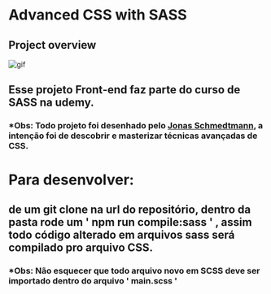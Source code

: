 # Advanced CSS with SASS

## Project overview
![gif](https://media.giphy.com/media/EitqKoHGGHFYwCJ6Cj/giphy.gif)

## Esse projeto Front-end faz parte do curso de SASS na udemy.
### *Obs: Todo projeto foi desenhado pelo [Jonas Schmedtmann](https://www.udemy.com/user/jonasschmedtmann/), a intenção foi de descobrir e masterizar técnicas avançadas de CSS.

# Para desenvolver:

## de um git clone na url do repositório, dentro da pasta rode um ' npm run compile:sass ' , assim todo código alterado em arquivos sass será compilado pro arquivo CSS.
### *Obs: Não esquecer que todo arquivo novo em SCSS deve ser importado dentro do arquivo ' main.scss '
